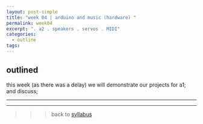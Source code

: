 ```yaml
---
layout: post-simple
title: "week 04 | arduino and music (hardware) "
permalink: week04
excerpt: ". a2 . speakers . servos . MIDI"
categories:
  - outline
tags:
---
```


## outlined

this week (as there was a delay) we will demonstrate our projects for a1;    
and discuss;

---
---



>>> back to [syllabus](../aru2018#syllabus)
